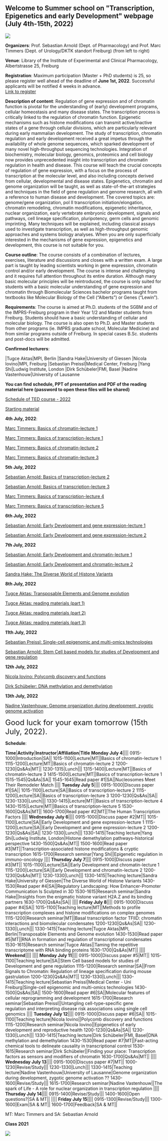 ## Welcome to Summer school on "Transcription, Epigenetics and early Development" webpage (July 4th-15th, 2022)

![](https://user-images.githubusercontent.com/86782211/173426815-f4e9eb59-0d5e-4d9b-9f60-5224ea325dd4.jpg)

**Organizers**: Prof. Sebastian Arnold (Dept. of Pharmacology) and Prof. Marc Timmers (Dept. of Urology/DKTK standort Freiburg) (from left to right)

**Venue**: Library of the Institute of Experimental and Clinical Pharmacology, Albertstrasse 25, Freiburg

**Registration**: Maximum participation (Master + PhD students) is 25, so please register well ahead of the deadline of **June 1st, 2022**. Successful applicants will be notified 4 weeks in advance.<br>
<a href="http://www.sgbm.uni-freiburg.de/index.php?option=com_content&view=article&id=539&Itemid=397" target="_blank">
                      Link to register
                    </a>                  

**Description of content**: Regulation of gene expression and of chromatin function is pivotal for the understanding of (early) development programs, cellular homeostasis and many disease states. The transcription process is critically linked to the regulation of chromatin function. Epigenetic mechanisms such as histone modifications can transmit active/inactive states of a gene through cellular divisions, which are particularly relevant during early mammalian development. The study of transcription, chromatin regulation and early development received a great impetus through the availability of whole genome sequences, which sparked development of many novel high-throughput sequencing technologies. Integration of biochemistry, molecular biology, genomics, proteomics and cell biology now provides unprecedented insight into transcription and chromatin regulation in health and disease. This course will teach the crucial concepts of regulation of gene expression, with a focus on the process of transcription at the molecular level, and also including concepts derived from cellular, developmental and disease states. Epigenetics, chromatin and genome organization will be taught, as well as state-of-the-art strategies and techniques in the field of gene regulation and genome research, all with a reference to human disease and development. The covered topics are: genome/gene organization, pol II transcription initiation/elongation, chromatin remodeling, chromatin modifications, epigenetic inheritance, nuclear organization, early vertebrate embryonic development, signals and pathways, cell lineage specification, pluripotency, germ cells and genomic imprinting. Many techniques will be explained, including classical assays used to investigate transcription, as well as high-throughput genomic approaches and systems biology analyses. When you are only superficially interested in the mechanisms of gene expression, epigenetics and development, this course is not suitable for you.

**Course outline**: The course consists of a combination of lectures, exercises, literature and discussions and closes with a written exam. A large part is taught by leading scientists working in gene expression, chromatin control and/or early development. The course is intense and challenging and it requires full attention throughout its entire duration. Although many basic molecular principles will be reintroduced, the course is only suited for students with a basic molecular understanding of gene expression and chromatin through Biomolecular Sciences bachelor programs taught from textbooks like Molecular Biology of the Cell (“Alberts”) or Genes (“Lewin”).

**Requirements**: The course is aimed at Ph.D. students of the SGBM and of the IMPRS-Freiburg program in their Year 1/2 and Master students from Freiburg. Students should have a basic understanding of cellular and molecular biology. The course is also open to Ph.D. and Master students from other programs (ie. IMPRS graduate school, Molecular Medicine) and from similar programs outside of Freiburg. In special cases B.Sc. students and post-docs will be admitted.

**Confirmed lecturers**: 

|Tugce Aktas|MPI, Berlin
|Sandra Hake|University of Giessen
|Nicola Iovino|MPI, Freiburg
|Sebastian Preissl|Medical Center, Freiburg
|Yang Shi|Ludwig Institute, London
|Dirk Schübeler|FMI, Basel
|Nadine Vastenhouw|University of Lausanne

**You can find schedule, PPT of presentation and PDF of the reading material here (password to open these files will be shared)**

[Schedule of TED course - 2022](https://github.com/epigeneticstraining/epigeneticstraining-Summer-school-on-Transcription-Epigenetics-and-early-Development-2022-/files/8993392/Copy.of.Schedule_TEDcourse_2022_V9_240622.xlsx)

[Starting material](https://github.com/epigeneticstraining/epigeneticstraining-Summer-school-on-Transcription-Epigenetics-and-early-Development-2022-/files/8893650/starting.materials.zip)

**4th July, 2022**:

[Marc Timmers: Basics of chromatin-lecture 1](https://github.com/epigeneticstraining/epigeneticstraining-Summer-school-on-Transcription-Epigenetics-and-early-Development-2022-/files/9040019/TED2022.Chromatin.Basics.1.pdf)

[Marc Timmers: 	Basics of transcription-lecture 1](https://github.com/epigeneticstraining/epigeneticstraining-Summer-school-on-Transcription-Epigenetics-and-early-Development-2022-/files/9040021/TED2022.Txpn.Basics.1-given.pdf)

[Marc Timmers: Basics of chromatin-lecture 2](https://github.com/epigeneticstraining/epigeneticstraining-Summer-school-on-Transcription-Epigenetics-and-early-Development-2022-/files/9040024/TED2022.Chromatin.Basics.2.Remod_DNMT.pdf)

[Marc Timmers: Basics of chromatin-lecture 3](https://github.com/epigeneticstraining/epigeneticstraining-Summer-school-on-Transcription-Epigenetics-and-early-Development-2022-/files/9040027/TED2022.Chromatin.Basics.3.Modif.pdf)

**5th July, 2022**

[Sebastian Arnold: Basics of transcription-lecture 2](https://github.com/epigeneticstraining/epigeneticstraining-Summer-school-on-Transcription-Epigenetics-and-early-Development-2022-/files/9065891/1_TED_Transcription_2.pdf)

[Sebastian Arnold: Basics of transcription-lecture 3](https://github.com/epigeneticstraining/epigeneticstraining-Summer-school-on-Transcription-Epigenetics-and-early-Development-2022-/files/9087781/2_TED_Transcription_3.pdf)

[Marc Timmers: Basics of transcription-lecture 4](https://github.com/epigeneticstraining/epigeneticstraining-Summer-school-on-Transcription-Epigenetics-and-early-Development-2022-/files/9047051/TED2022.Txpn.Basics.4.-.given.pdf)

[Marc Timmers: Basics of transcription-lecture 5](https://github.com/epigeneticstraining/epigeneticstraining-Summer-school-on-Transcription-Epigenetics-and-early-Development-2022-/files/9047054/TED2022.Txpn.Basics.5.pdf)

**6th July, 2022**

[Sebastian Arnold: Early Development and gene expression-lecture 1](https://github.com/epigeneticstraining/epigeneticstraining-Summer-school-on-Transcription-Epigenetics-and-early-Development-2022-/files/9065914/3_TED_Development_Expression_1.pdf)

[Sebastian Arnold: Early Development and gene expression-lecture 2](https://github.com/epigeneticstraining/epigeneticstraining-Summer-school-on-Transcription-Epigenetics-and-early-Development-2022-/files/9065920/4_TED_Development_Expression_2.pdf)

**7th July, 2022**

[Sebastian Arnold: Early Development and chromatin-lecture 1](https://github.com/epigeneticstraining/epigeneticstraining-Summer-school-on-Transcription-Epigenetics-and-early-Development-2022-/files/9065925/5_TED_Development_Chromatin_1.pdf)

[Sebastian Arnold: Early Development and chromatin-lecture 2](https://github.com/epigeneticstraining/epigeneticstraining-Summer-school-on-Transcription-Epigenetics-and-early-Development-2022-/files/9065933/6_TED_Development_Chromatin_2.pdf)

[Sandra Hake: The Diverse World of Histone Variants](https://github.com/epigeneticstraining/epigeneticstraining-Summer-school-on-Transcription-Epigenetics-and-early-Development-2022-/files/9087617/SHake_Histone.variants_TED2022.pdf)

**8th July, 2022**

[Tugce Aktas: Transposable Elements and Genome evolution](https://github.com/epigeneticstraining/epigeneticstraining-Summer-school-on-Transcription-Epigenetics-and-early-Development-2022-/files/9083256/TED-course-Aktas-Reduced.pdf)

[Tugce Aktas: reading materials (part 1)](https://github.com/epigeneticstraining/epigeneticstraining-Summer-school-on-Transcription-Epigenetics-and-early-Development-2022-/files/9083260/TED-2022-Aktas-reading-1.zip)

[Tugce Aktas: reading materials (part 2)](https://github.com/epigeneticstraining/epigeneticstraining-Summer-school-on-Transcription-Epigenetics-and-early-Development-2022-/files/9083291/TED-2022-Aktas-reading-2.zip)

[Tugce Aktas: reading materials (part 3)](https://github.com/epigeneticstraining/epigeneticstraining-Summer-school-on-Transcription-Epigenetics-and-early-Development-2022-/files/9083302/TED-2022-Aktas-reading-3.zip)

**11th July, 2022**

[Sebastian Preissl: Single-cell epigenomic and multi-omics technologies](https://github.com/epigeneticstraining/epigeneticstraining-Summer-school-on-Transcription-Epigenetics-and-early-Development-2022-/files/9087601/SPreissl_Teaching_Lecture_2021pptx.pdf)

[Sebastian Arnold: Stem Cell based models for studies of Development and gene regulation](https://github.com/epigeneticstraining/epigeneticstraining-Summer-school-on-Transcription-Epigenetics-and-early-Development-2022-/files/9087699/6_TED_StemCellBasedModels.pdf)

**12th July, 2022**

[Nicola Iovino: Polycomb discovery and functions](https://github.com/epigeneticstraining/epigeneticstraining-Summer-school-on-Transcription-Epigenetics-and-early-Development-2022-/files/9115942/Iovino_PcG_TED_2022.pdf)

[Dirk Schübeler: DNA methylation and demethylation](https://github.com/epigeneticstraining/epigeneticstraining-Summer-school-on-Transcription-Epigenetics-and-early-Development-2022-/files/9115949/SChubeler_DNAmethylation_Teaching.pdf)

**13th July, 2022**

[Nadine Vastenhouw: Genome organization during development, zygotic genome activation](https://github.com/epigeneticstraining/epigeneticstraining-Summer-school-on-Transcription-Epigenetics-and-early-Development-2022-/files/9115955/Vastenhouw_MZT_TED_2022.pdf)

<font size="+2">Good luck for your exam tomorrow (15th July, 2022).</font>


**Schedule**:
 
**Time**|**Activity**|**Instructor**|**Affiliation**|**Title**
**Monday July 4**||||
0915-1000|Introduction|SA||
1015-1100|Lecture|MT||Basics of chromatin-lecture 1 
1115-1200|Lecture|MT||Basics of chromatin-lecture 2
1200-1230|Qs&As|MT||
1230-1315|Lunch|||
1315-1400|Lecture|MT||Basics of chromatin-lecture 3
1415-1500|Lecture|MT||Basics of transcription-lecture 1 
1515-1545|Qs&As|SA||
1545-1645|Read paper #1|SA||Nucleosomes Meet Their Remodeler Match
||||
**Tuesday July 5**||||
0915-1000|Discuss paper #1|SA||
1015-1100|Lecture|SA||Basics of transcription-lecture 2
1115-1200|Lecture|SA||Basics of transcription-lecture 3
1200-1230|Qs&As|SA||
1230-1330|Lunch|||
1330-1415|Lecture|MT||Basics of transcription-lecture 4
1430-1515|Lecture|MT||Basics of transcription-lecture 5
1530-1600|Qs&As|MT||
1600-1700|Read paper #2|MT||The Human Transcription Factors
||||
**Wednesday July 6**||||
0915-1000|Discuss paper #2|MT||
1015-1100|Lecture|SA||Early Development and gene expression-lecture 1
1115-1200|Lecture|SA||Early Development and gene expression-lecture 2
1200-1230|Qs&As|SA||
1230-1330|Lunch|||
1330-1415|Teaching lecture|Yang Shi|Ludwig Institute, London|Histone demethylation pathways-historical perspective
1430-1500|Qs&As|MT||
1500-1600|Read paper #3|MT||Transcription-associated histone modifications & cryptic transcription
1615-1700|Research seminar|Yang Shi||Epigenetic regulation in immuno-oncology
||||
**Thursday July 7**||||
0915-1000|Discuss paper #3|MT||
1015-1100|Lecture|SA||Early Development and chromatin-lecture 1
1115-1200|Lecture|SA||Early Development and chromatin-lecture 2
1200-1230|Qs&As|MT||
1230-1330|Lunch|||
1330-1415|Teaching lecture|Sandra Hake|University of Giessen|The Diverse World of Histone Variants
1430-1530|Read paper #4|SA||Regulatory Landscaping: How Enhancer-Promoter Communication Is Sculpted in 3D
1530-1615|Research seminar|Sandra Hake||Insights from the enigmatic histone variant H2A.Z and its binding partners
1630-1700|Qs&As|SA||
||||
**Friday July 8**||||
0915-1000|Discuss paper #4|SA||
1015-1100|Teaching lecture|MT||Methods to profile transcription complexes and histone modifications on complex genomes
1115-1200|Research seminar|MT||Basal transcription factor TFIID: chromatin interactions and biomolecular condensates
1200-1230|Qs&As|SA||
1230-1330|Lunch|||
1330-1415|Teaching lecture|Tugce Aktas|MPI, Berlin|Transposable Elements and Genome evolution
1430-1530|Read paper #5|MT||RNA in formation and regulation of transcriptional condensates
1530-1615|Research seminar|Tugce Aktas||Taming the repetitive transcriptome with RNA binding proteins
1630-1700|Qs&As|MT||
||||
**Weekend**||||
||||
**Monday July 11**||||
0915-1000|Discuss paper #5|MT||
1015-1100|Teaching lecture|SA||Stem Cell based models for studies of Development and gene regulation
1115-1200|Research seminar|SA||From Signals to Chromatin: Regulation of lineage specification during mouse gastrulation
1200-1230|Qs&As|MT||
1230-1330|Lunch|||
1330-1415|Teaching lecture|Sebastian Preissl|Medical Center - Uni Freiburg|Single-cell epigenomic and multi-omics technologies
1430-1500|Qs&As|SA||
1500-1600|Read paper #6|SA||Molecular features of cellular reprogramming and development
1615-1700|Research seminar|Sebastian Preissl||Untangling cell-type-specific gene regulation and interpreting disease risk associations using single cell genomics
||||
**Tuesday July 12**||||
0915-1000|Discuss paper #6|SA||
1015-1100|Teaching lecture|Nicola Iovino||Polycomb discovery and functions
1115-1200|Research seminar|Nicola Iovino||Epigenetics of early development and reproductive health
1200-1230|Qs&As|SA||
1230-1330|Lunch|||
1330-1415|Teaching lecture|Dirk Schübeler|FMI, Basel|DNA methylation and demethylation
1430-1530|Read paper #7|MT||Fast-acting chemical tools to delineate causality in transcriptional control
1530-1615|Research seminar|Dirk Schübeler||Finding your place: Transcription factors as sensors and modifiers of chromatin
1630-1700|Qs&As|MT||
||||
**Wednesday July 13**||||
0915-1000|Discuss paper #7|MT||
1000-1230|Revise/Study|||
1230-1330|Lunch|||
1330-1415|Teaching lecture|Nadine Vastenhouw|University of Lausanne|Genome organization during development, zygotic genome activation ??
1430-1600|Revise/Study|||
1615-1700|Research seminar|Nadine Vastenhouw||The spark of Life - A role for nuclear organization in transcription regulation
||||
**Thursday July 14**||||
0915-1400|Revise/Study|||
1400-1600|Open questions?|SA & MT||
||||
**Friday July 15**||||
0915-1300|Revise/Study|||
1300-1600|Exam|SA & MT||
1600-1700|Feedback|SA & MT||

MT: Marc Timmers and SA: Sebastian Arnold

**Class 2021**

<p align="center">
  <img src="https://user-images.githubusercontent.com/86782211/126693636-06dbf506-fe5d-4656-a7cc-7a37e3ebc545.jpg" align='left'/>
</p>
